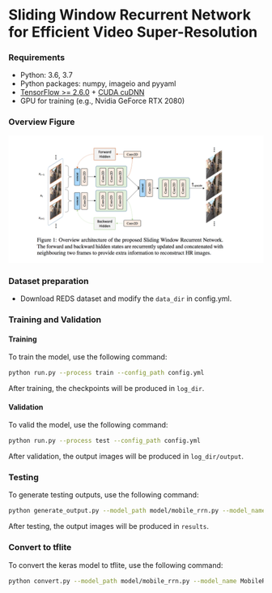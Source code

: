 # Sliding Window Recurrent Network for Efficient Video Super-Resolution

### Requirements

- Python: 3.6, 3.7
- Python packages: numpy, imageio and pyyaml 
- [TensorFlow >= 2.6.0](https://www.tensorflow.org/install/) + [CUDA cuDNN](https://developer.nvidia.com/cudnn)
- GPU for training (e.g., Nvidia GeForce RTX 2080)

### Overview Figure

![avatar](figs/ov.png)

### Dataset preparation

- Download REDS dataset and modify the `data_dir` in config.yml.


### Training and Validation

#### Training

To train the model, use the following command:

```bash
python run.py --process train --config_path config.yml
```

After training, the checkpoints will be produced in `log_dir`.

#### Validation

To valid the model, use the following command:

```bash
python run.py --process test --config_path config.yml
```

After validation, the output images will be produced in `log_dir/output`.


### Testing

To generate testing outputs, use the following command:

```bash
python generate_output.py --model_path model/mobile_rrn.py --model_name MobileRRN --ckpt_path snapshot/ckpt-98 --data_dir /data/dataset/aim22/reds/test/test_sharp_bicubic/X4/ --output_dir results
```
After testing, the output images will be produced in `results`.


### Convert to tflite

To convert the keras model to tflite, use the following command:

```bash
python convert.py --model_path model/mobile_rrn.py --model_name MobileRRN --input_shapes 1,320,180,9:1,320,180,32 --ckpt_path snapshot/ckpt-98 --output_tflite tflite/model.tflite
```

